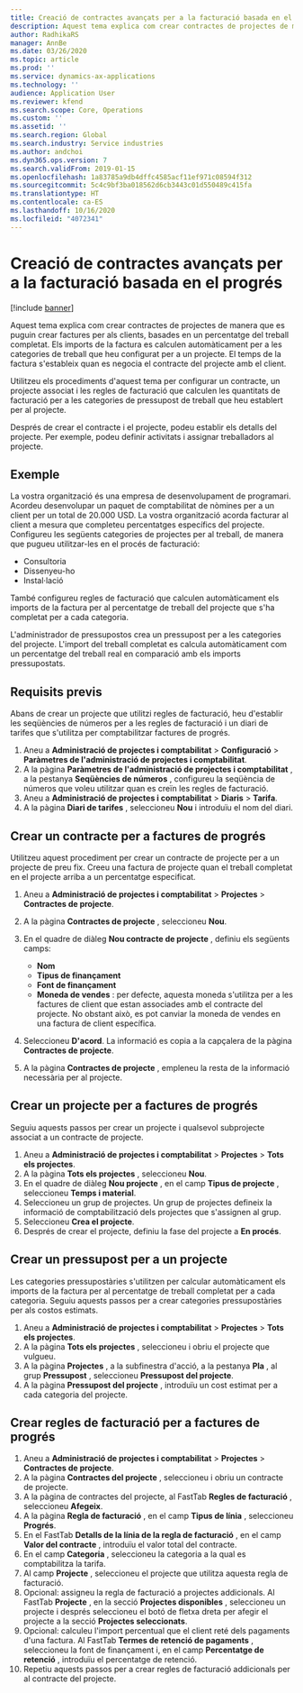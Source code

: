 ```yaml
---
title: Creació de contractes avançats per a la facturació basada en el progrés
description: Aquest tema explica com crear contractes de projectes de manera que es puguin generar factures per als clients, basades en un percentatge del treball completat.
author: RadhikaRS
manager: AnnBe
ms.date: 03/26/2020
ms.topic: article
ms.prod: ''
ms.service: dynamics-ax-applications
ms.technology: ''
audience: Application User
ms.reviewer: kfend
ms.search.scope: Core, Operations
ms.custom: ''
ms.assetid: ''
ms.search.region: Global
ms.search.industry: Service industries
ms.author: andchoi
ms.dyn365.ops.version: 7
ms.search.validFrom: 2019-01-15
ms.openlocfilehash: 1a83785a9db4dffc4585acf11ef971c08594f312
ms.sourcegitcommit: 5c4c9bf3ba018562d6cb3443c01d550489c415fa
ms.translationtype: HT
ms.contentlocale: ca-ES
ms.lasthandoff: 10/16/2020
ms.locfileid: "4072341"
---
```

# <a name="create-advanced-contracts-for-billing-based-on-progress"></a>Creació de contractes avançats per a la facturació basada en el progrés
[!include [banner](../includes/banner.md)]

Aquest tema explica com crear contractes de projectes de manera que es puguin crear factures per als clients, basades en un percentatge del treball completat. Els imports de la factura es calculen automàticament per a les categories de treball que heu configurat per a un projecte. El temps de la factura s'estableix quan es negocia el contracte del projecte amb el client.

Utilitzeu els procediments d'aquest tema per configurar un contracte, un projecte associat i les regles de facturació que calculen les quantitats de facturació per a les categories de pressupost de treball que heu establert per al projecte.

Després de crear el contracte i el projecte, podeu establir els detalls del projecte. Per exemple, podeu definir activitats i assignar treballadors al projecte.

## <a name="example"></a>Exemple

La vostra organització és una empresa de desenvolupament de programari. Acordeu desenvolupar un paquet de comptabilitat de nòmines per a un client per un total de 20.000 USD. La vostra organització acorda facturar al client a mesura que completeu percentatges específics del projecte. Configureu les següents categories de projectes per al treball, de manera que pugueu utilitzar-les en el procés de facturació:

- Consultoria
- Dissenyeu-ho
- Instal·lació

També configureu regles de facturació que calculen automàticament els imports de la factura per al percentatge de treball del projecte que s'ha completat per a cada categoria.

L'administrador de pressupostos crea un pressupost per a les categories del projecte. L'import del treball completat es calcula automàticament com un percentatge del treball real en comparació amb els imports pressupostats.

## <a name="prerequisites"></a>Requisits previs

Abans de crear un projecte que utilitzi regles de facturació, heu d'establir les seqüències de números per a les regles de facturació i un diari de tarifes que s'utilitza per comptabilitzar factures de progrés.

1. Aneu a **Administració de projectes i comptabilitat** \> **Configuració** \> **Paràmetres de l'administració de projectes i comptabilitat**.
2. A la pàgina **Paràmetres de l'administració de projectes i comptabilitat** , a la pestanya **Seqüències de números** , configureu la seqüència de números que voleu utilitzar quan es creïn les regles de facturació.
3. Aneu a **Administració de projectes i comptabilitat** \> **Diaris** \> **Tarifa**.
4. A la pàgina **Diari de tarifes** , seleccioneu **Nou** i introduïu el nom del diari.

## <a name="create-a-contract-for-progress-billings"></a>Crear un contracte per a factures de progrés

Utilitzeu aquest procediment per crear un contracte de projecte per a un projecte de preu fix. Creeu una factura de projecte quan el treball completat en el projecte arriba a un percentatge especificat.

1. Aneu a **Administració de projectes i comptabilitat** \> **Projectes** \> **Contractes de projecte**.
2. A la pàgina **Contractes de projecte** , seleccioneu **Nou**.
3. En el quadre de diàleg **Nou contracte de projecte** , definiu els següents camps:

    - **Nom**
    - **Tipus de finançament**
    - **Font de finançament**
    - **Moneda de vendes** : per defecte, aquesta moneda s'utilitza per a les factures de client que estan associades amb el contracte del projecte. No obstant això, es pot canviar la moneda de vendes en una factura de client específica.

4. Seleccioneu **D'acord**. La informació es copia a la capçalera de la pàgina **Contractes de projecte**.
5. A la pàgina **Contractes de projecte** , empleneu la resta de la informació necessària per al projecte.

## <a name="create-a-project-for-progress-billings"></a>Crear un projecte per a factures de progrés

Seguiu aquests passos per crear un projecte i qualsevol subprojecte associat a un contracte de projecte.

1. Aneu a **Administració de projectes i comptabilitat** \> **Projectes** \> **Tots els projectes**.
2. A la pàgina **Tots els projectes** , seleccioneu **Nou**.
3. En el quadre de diàleg **Nou projecte** , en el camp **Tipus de projecte** , seleccioneu **Temps i material**.
4. Seleccioneu un grup de projectes. Un grup de projectes defineix la informació de comptabilització dels projectes que s'assignen al grup.
5. Seleccioneu **Crea el projecte**.
6. Després de crear el projecte, definiu la fase del projecte a **En procés**.

## <a name="create-a-budget-for-a-project"></a>Crear un pressupost per a un projecte

Les categories pressupostàries s'utilitzen per calcular automàticament els imports de la factura per al percentatge de treball completat per a cada categoria. Seguiu aquests passos per a crear categories pressupostàries per als costos estimats.

1. Aneu a **Administració de projectes i comptabilitat** \> **Projectes** \> **Tots els projectes**.
2. A la pàgina **Tots els projectes** , seleccioneu i obriu el projecte que vulgueu.
3. A la pàgina **Projectes** , a la subfinestra d'acció, a la pestanya **Pla** , al grup **Pressupost** , seleccioneu **Pressupost del projecte**.
4. A la pàgina **Pressupost del projecte** , introduïu un cost estimat per a cada categoria del projecte.

## <a name="create-billing-rules-for-progress-billings"></a>Crear regles de facturació per a factures de progrés

1. Aneu a **Administració de projectes i comptabilitat** \> **Projectes** \> **Contractes de projecte**.
2. A la pàgina **Contractes del projecte** , seleccioneu i obriu un contracte de projecte.
3. A la pàgina de contractes del projecte, al FastTab **Regles de facturació** , seleccioneu **Afegeix**.
4. A la pàgina **Regla de facturació** , en el camp **Tipus de línia** , seleccioneu **Progrés**.
5. En el FastTab **Detalls de la línia de la regla de facturació** , en el camp **Valor del contracte** , introduïu el valor total del contracte.
6. En el camp **Categoria** , seleccioneu la categoria a la qual es comptabilitza la tarifa.
7. Al camp **Projecte** , seleccioneu el projecte que utilitza aquesta regla de facturació.
8. Opcional: assigneu la regla de facturació a projectes addicionals. Al FastTab **Projecte** , en la secció **Projectes disponibles** , seleccioneu un projecte i després seleccioneu el botó de fletxa dreta per afegir el projecte a la secció **Projectes seleccionats**.
9. Opcional: calculeu l'import percentual que el client reté dels pagaments d'una factura. Al FastTab **Termes de retenció de pagaments** , seleccioneu la font de finançament i, en el camp **Percentatge de retenció** , introduïu el percentatge de retenció.
10. Repetiu aquests passos per a crear regles de facturació addicionals per al contracte del projecte.
